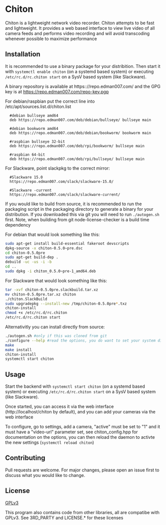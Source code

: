 
# Chiton

Chiton is a lightweight network video recorder. Chiton attempts to be fast and 
lightweight. It provides a web based interface to view live video of
all camera feeds and performs video recording and will avoid transcoding
whenever possible to maximize performance

## Installation

It is recommended to use a binary package for your distribition. Then start it with `systemctl enable chiton` (on a systemd based system) or executing `/etc/rc.d/rc.chiton start` on a SysV based system (like Slackware).

A binary repository is available at https:://repo.edman007.com/ and the GPG key is at https://repo.edman007.com/repo-key.pgp

For debian/raspbian put the correct line into /etc/apt/sources.list.d/chiton.list
```
  #debian bullseye amd64
  deb https://repo.edman007.com/deb/debian/bullseye/ bullseye main

  #debian bookworm amd64
  deb https://repo.edman007.com/deb/debian/bookworm/ bookworm main

  #raspbian bullseye 32-bit
  deb https://repo.edman007.com/deb/rpi/bookworm/ bullseye main

  #raspbian 64-bit
  deb https://repo.edman007.com/deb/rpi/bullseye/ bullseye main
```

For Slackware, point slackpkg to the correct mirror:
```
  #Slackware 15.0
  https://repo.edman007.com/slack/slackware-15.0/

  #Slackware -current
  https://repo.edman007.com/slack/slackware-current/
```

If you would like to build from source, it is recommended to run the packaging script in the packaging directory to generate a binary for your distribution. If you downloaded this via git you will need to run `./autogen.sh` first. Note, when building from git node-license-checker is a build time dependency

For debian that would look something like this:

```bash
sudo apt-get install build-essential fakeroot devscripts
dpkg-source -x chiton-0.5.0~pre.dsc
cd chiton-0.5.0pre
sudo apt-get build-dep .
debuild -uc -us -i -b
cd ..
sudo dpkg -i chiton_0.5.0~pre-1_amd64.deb
```

For Slackware that would look something like this:

```bash
tar -xvf chiton-0.5.0pre.slackbuild.tar.xz
mv chiton-0.5.0pre.tar.xz chiton
./chiton.SlackBuild
sudo upgradepkg --install-new /tmp/chiton-0.5.0pre*.txz
chiton-install
chmod +x /etc/rc.d/rc.chiton
/etc/rc.d/rc.chiton start
```

Alternativitly you can install directly from source:

```bash
./autogen.sh #only if this was cloned from git
./configure --help #read the options, you do want to set your system directories
make
make install
chiton-install
systemctl start chiton
```

## Usage

Start the backend with `systemctl start chiton` (on a systemd based system) or executing `/etc/rc.d/rc.chiton start` on a SysV based system (like Slackware).

Once started, you can access it via the web interface (http://localhost/chiton by default), and you can add your cameras via the web interface

To configure, go to settings, add a camera, "active" must be set to "1" and it must have a "video-url" parameter set,
see chiton_config.hpp for documentation on the options, you can then reload the daemon to activte the new settings (`systemctl reload chiton`)

## Contributing
Pull requests are welcome. For major changes, please open an issue first to discuss what you would like to change.

## License
[GPLv3](https://choosealicense.com/licenses/gpl-3.0/)

This program also contains code from other libraries, all are compatibe with GPLv3. See 3RD_PARTY and LICENSE.* for these licenses

